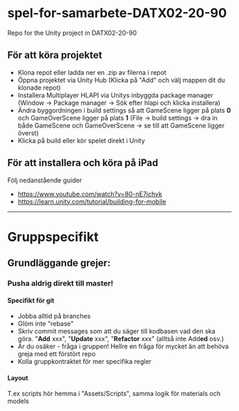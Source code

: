 # spel-for-samarbete-DATX02-20-90
Repo for the Unity project in DATX02-20-90

## För att köra projektet
- Klona repot eller ladda ner en .zip av filerna i repot
- Öppna projektet via Unity Hub (Klicka på "Add" och välj mappen dit du klonade repot)
- Installera Multiplayer HLAPI via Unitys inbyggda package manager (Window -> Package manager -> Sök efter hlapi och klicka installera)
- Ändra byggordningen i build settings så att GameScene ligger på plats **0** och GameOverScene ligger på plats **1** (File -> build settings -> dra in både GameScene och GameOverScene -> se till att GameScene ligger överst)
- Klicka på build eller kör spelet direkt i Unity

## För att installera och köra på iPad
Följ nedanstående guider

- https://www.youtube.com/watch?v=80-nE7ichvk
- https://learn.unity.com/tutorial/building-for-mobile

----

# Gruppspecifikt

## Grundläggande grejer: 
### Pusha aldrig direkt till master!

#### Specifikt för git
- Jobba alltid på branches
- Glöm inte "rebase"
- Skriv commit messages som att du säger till kodbasen vad den ska göra. "**Add** xxx", "**Update** xxx", "**Refactor** xxx" (alltså inte Add**ed** osv.)
- Är du osäker - fråga i gruppen! Hellre en fråga för mycket än att behöva greja med ett förstört repo
- Kolla gruppkontraktet för mer specifika regler

#### Layout
T.ex scripts hör hemma i "Assets/Scripts", samma logik för materials och models

